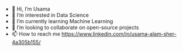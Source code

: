 - 👋 Hi, I’m Usama
- 👀 I’m interested in Data Science
- 🌱 I’m currently learning Machine Learning
- 💞️ I’m looking to collaborate on open-source projects
- 📫 How to reach me https://www.linkedin.com/in/usama-alam-sher-4a305b155/

<!---
Mr-Usama/Introduction is a ✨ special ✨ repository because its `README.md` (this file) appears on your GitHub profile.
You can click the Preview link to take a look at your changes.
--->
